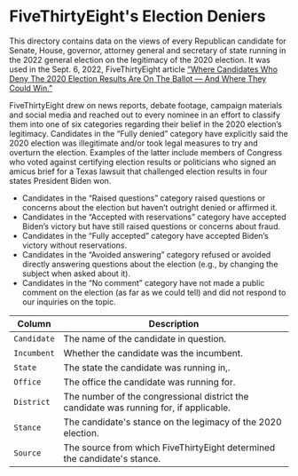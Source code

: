 # FiveThirtyEight's Election Deniers

This directory contains data on the views of every Republican candidate for Senate, House, governor, attorney general and secretary of state running in the 2022 general election on the legitimacy of the 2020 election. It was used in the Sept. 6, 2022, FiveThirtyEight article [“Where Candidates Who Deny The 2020 Election Results Are On The Ballot — And Where They Could Win.”](https://projects.fivethirtyeight.com/republicans-trump-election-fraud/) 

FiveThirtyEight drew on news reports, debate footage, campaign materials and social media and reached out to every nominee in an effort to classify them into one of six categories regarding their belief in the 2020 election’s legitimacy.
Candidates in the “Fully denied” category have explicitly said the 2020 election was illegitimate and/or took legal measures to try and overturn the election. Examples of the latter include members of Congress who voted against certifying election results or politicians who signed an amicus brief for a Texas lawsuit that challenged election results in four states President Biden won.

* Candidates in the “Raised questions” category raised questions or concerns about the election but haven’t outright denied or affirmed it.
* Candidates in the “Accepted with reservations” category have accepted Biden’s victory but have still raised questions or concerns about fraud.
* Candidates in the “Fully accepted” category have accepted Biden’s victory without reservations.
* Candidates in the “Avoided answering” category refused or avoided directly answering questions about the election (e.g., by changing the subject when asked about it).
* Candidates in the “No comment” category have not made a public comment on the election (as far as we could tell) and did not respond to our inquiries on the topic.



Column | Description
------|-------------------------
`Candidate` | The name of the candidate in question. 
`Incumbent` | Whether the candidate was the incumbent.
`State` | The state the candidate was running in,.
`Office` | The office the candidate was running for.
`District` | The number of the congressional district the candidate was running for, if applicable.
`Stance` | The candidate's stance on the legimacy of the 2020 election.
`Source` | The source from which FiveThirtyEight determined the candidate's stance.




